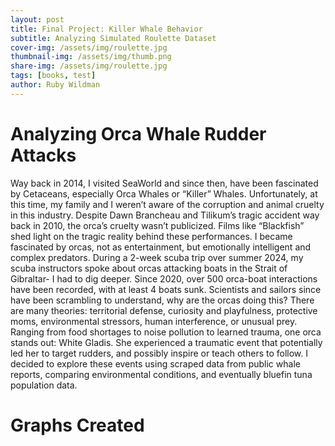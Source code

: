 ```yaml
---
layout: post
title: Final Project: Killer Whale Behavior
subtitle: Analyzing Simulated Roulette Dataset
cover-img: /assets/img/roulette.jpg
thumbnail-img: /assets/img/thumb.png
share-img: /assets/img/roulette.jpg
tags: [books, test]
author: Ruby Wildman
---
```



# Analyzing Orca Whale Rudder Attacks

Way back in 2014, I visited SeaWorld and since then, have been fascinated by Cetaceans, especially Orca Whales or “Killer” Whales. Unfortunately, at this time, my family and I weren’t aware of the corruption and animal cruelty in this industry. Despite Dawn Brancheau and Tilikum’s tragic accident way back in 2010, the orca’s cruelty wasn’t publicized. Films like “Blackfish” shed light on the tragic reality behind these performances. I became fascinated by orcas, not as entertainment, but emotionally intelligent and complex predators. 
During a 2-week scuba trip over summer 2024, my scuba instructors spoke about orcas attacking boats in the Strait of Gibraltar- I had to dig deeper. Since 2020, over 500 orca-boat interactions have been recorded, with at least 4 boats sunk. Scientists and sailors since have been scrambling to understand, why are the orcas doing this? 
There are many theories: territorial defense, curiosity and playfulness, protective moms, environmental stressors, human interference, or unusual prey. Ranging from food shortages to noise pollution to learned trauma, one orca stands out: White Gladis. She experienced a traumatic event that potentially led her to target rudders, and possibly inspire or teach others to follow. I decided to explore these events using scraped data from public whale reports, comparing environmental conditions, and eventually bluefin tuna population data.


# Graphs Created 

<head>
  <script src="https://cdn.jsdelivr.net/npm/vega@5"></script>
  <script src="https://cdn.jsdelivr.net/npm/vega-lite@5"></script>
  <script src="https://cdn.jsdelivr.net/npm/vega-embed@6"></script>
</head>

<div id="vis"></div>

<script type="text/javascript">
  var spec = "https://raw.githubusercontent.com/vega/vega/master/docs/examples/bar-chart.vg.json";
  vegaEmbed('#vis', /Users/rubywildman/AOD/wildr3.github.io/assets/img/orca_contact_vs_wind_speed.json).then(function(result) {
    // Access the Vega view instance (https://vega.github.io/vega/docs/api/view/) as result.view
  }).catch(console.error);
</script>

